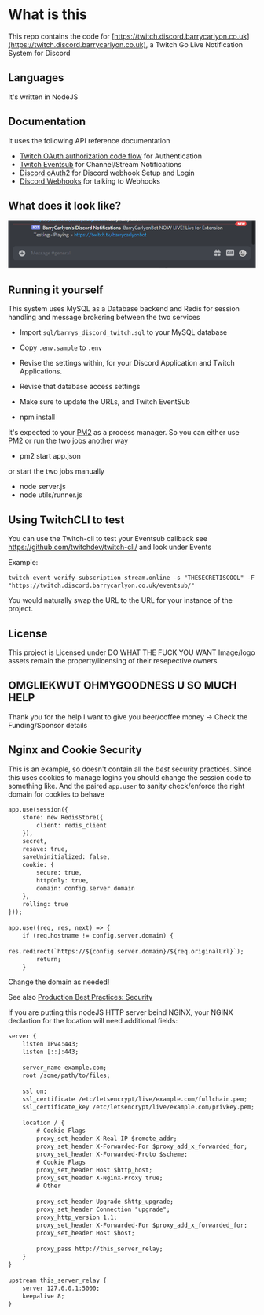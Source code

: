 # What is this

This repo contains the code for [https://twitch.discord.barrycarlyon.co.uk](https://twitch.discord.barrycarlyon.co.uk), a Twitch Go Live Notification System for Discord

## Languages

It's written in NodeJS

## Documentation

It uses the following API reference documentation

- [Twitch OAuth authorization code flow](https://dev.twitch.tv/docs/authentication/getting-tokens-oauth#oauth-authorization-code-flow) for Authentication
- [Twitch Eventsub](https://dev.twitch.tv/docs/eventsub) for Channel/Stream Notifications
- [Discord oAuth2](https://discord.com/developers/docs/topics/oauth2) for Discord webhook Setup and Login
- [Discord Webhooks](https://discord.com/developers/docs/resources/webhook) for talking to Webhooks

## What does it look like?

![Example Discord Notification](public/example.png)

## Running it yourself

This system uses MySQL as a Database backend and Redis for session handling and message brokering between the two services

- Import `sql/barrys_discord_twitch.sql` to your MySQL database

- Copy `.env.sample` to `.env`
- Revise the settings within, for your Discord Application and Twitch Applications.
- Revise that database access settings
- Make sure to update the URLs, and Twitch EventSub
- npm install

It's expected to your [PM2](https://pm2.keymetrics.io/) as a process manager. So you can either use PM2 or run the two jobs another way

- pm2 start app.json

or start the two jobs manually

- node server.js
- node utils/runner.js

## Using TwitchCLI to test

You can use the Twitch-cli to test your Eventsub callback see https://github.com/twitchdev/twitch-cli/ and look under Events

Example:

    twitch event verify-subscription stream.online -s "THESECRETISCOOL" -F "https://twitch.discord.barrycarlyon.co.uk/eventsub/"

You would naturally swap the URL to the URL for your instance of the project.

## License

This project is Licensed under DO WHAT THE FUCK YOU WANT
Image/logo assets remain the property/licensing of their resepective owners

## OMGLIEKWUT OHMYGOODNESS U SO MUCH HELP

Thank you for the help I want to give you beer/coffee money -> Check the Funding/Sponsor details

## Nginx and Cookie Security

This is an example, so doesn't contain all the _best_ security practices.
Since this uses cookies to manage logins you should change the session code to something like.
And the paired `app.user` to sanity check/enforce the right domain for cookies to behave

```
app.use(session({
    store: new RedisStore({
        client: redis_client
    }),
    secret,
    resave: true,
    saveUninitialized: false,
    cookie: {
        secure: true,
        httpOnly: true,
        domain: config.server.domain
    },
    rolling: true
}));

app.use((req, res, next) => {
    if (req.hostname != config.server.domain) {
        res.redirect(`https://${config.server.domain}/${req.originalUrl}`);
        return;
    }
```

Change the domain as needed!

See also [Production Best Practices: Security](https://expressjs.com/en/advanced/best-practice-security.html#use-cookies-securely)

If you are putting this nodeJS HTTP server beind NGINX, your NGINX declartion for the location will need additional fields:

```
server {
    listen IPv4:443;
    listen [::]:443;

    server_name example.com;
    root /some/path/to/files;

    ssl on;
    ssl_certificate /etc/letsencrypt/live/example.com/fullchain.pem;
    ssl_certificate_key /etc/letsencrypt/live/example.com/privkey.pem;

    location / {
        # Cookie Flags
        proxy_set_header X-Real-IP $remote_addr;
        proxy_set_header X-Forwarded-For $proxy_add_x_forwarded_for;
        proxy_set_header X-Forwarded-Proto $scheme;
        # Cookie Flags
        proxy_set_header Host $http_host;
        proxy_set_header X-NginX-Proxy true;
        # Other

        proxy_set_header Upgrade $http_upgrade;
        proxy_set_header Connection "upgrade";
        proxy_http_version 1.1;
        proxy_set_header X-Forwarded-For $proxy_add_x_forwarded_for;
        proxy_set_header Host $host;

        proxy_pass http://this_server_relay;
    }
}

upstream this_server_relay {
    server 127.0.0.1:5000;
    keepalive 8;
}

```

